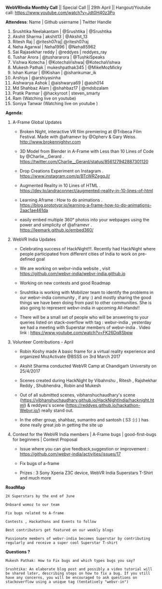 **WebVRIndia Monthly Call** ||  Special Call || 29th April || Hangout/Youtube call: https://www.youtube.com/watch?v=Jdt0H40z3Po

**Attendess**:
Name | Github username | Twitter Handle

1. Srushtika Neelakantam | @Srushtika | @Srushtika
2. Akshit Sharma | akshit13 | @Akshit_13
3. Ritesh Raj | @ritesh07raj| @ritesh07raj
4. Neha Agarwal |  Neha1996 | @Neha85962
5. Sai Rajasekhar reddy | @reddyes | reddyes_ray
6. Tushar Arora | @tushararora | @TushkiSpeaks
7. Vishwa Kotecha | @KotechaVishwa| @KotechaVishwa
8. Mukesh Pathak | mukeshpathak345 | @MikeMozMicky
9. Ishan Kumar |  @IKishan | @ishankumar_ik
10. Arshiya | @arshiyasinha 
11. Aishwarya Ashok | @aishwarya69 | @aish014
12. Md Shahbaz Alam | @shahbaz17 | @mdsbzalam 
13. Pratik Parmar  | @hackyroot | steven_smarty 
14. Ram  (Watching live on youtube)
15. Soniya Tanwar (Watching live on youtube )

**Agenda:**

1. A-Frame Global Updates
    
    - Broken Night, interactive VR film premiering at @Tribeca Film Festival. Made with @aframevr by @Opherv & Gary Weiss. http://www.brokennightvr.com

    - 3D Model from Blender in A-Frame with Less than 10 Lines of Code by @Charlie__Gerard . https://twitter.com/Charlie__Gerard/status/856127942887301120

    - Drop Creations Experiment on Instagram . https://www.instagram.com/p/BTcWRZegqJI/

    - Augmented Reality in 10 Lines of HTML . https://dev.to/andraconnect/augmented-reality-in-10-lines-of-html

    - Learning Aframe : How to do animations . https://blog.prototypr.io/learning-a-frame-how-to-do-animations-2aac1ae461da

    - easily embed multiple 360° photos into your webpages using the power and simplicity of @aframevr . https://leemark.github.io/embed360/


2. WebVR India Updates

    - Celebrating success of HackNight!!!. Recently had HackNight where people participated from different cities of India to work on pre-defined goal 

    - We are working on webvr-india website , visit https://github.com/webvr-india/webvr-india.github.io 

    - Working on new contests and good Roadmap

    - Srushtika is working with Mobilizer team to identify the problems in our webvr-india community , if any :) and mostly sharing the good things we have been doing from past to other communities. She is also going to represent webvr-india in upcoming All-Hands!!

    - There will be a small set of people who will be answering to your queries listed on stack-overflow with tag : webvr-india , yesterday we had a meeting with Superstar members of webvr-india . Video link : https://www.youtube.com/watch?v=FK26Dq8Sbpw


3. Volunteer Contributions - April

    - Robin Koshy made A basic frame for a virtual reality experience and organized MozActivate @BSSS on 3rd March 2017

    - Akshit Sharma conducted  WebVR Camp at Chandigarh University on 25/4/2017

    - Scenes created during HackNight by Vibahnshu , Ritesh , Rajshekhar Reddy , Shubhendra , Robin and Mukesh

    - Out of all submitted scenes, vibhanshuchaudhary's scene (https://vibhanshuchaudhary.github.io/HackNightIndia/hacknight.html) & reddyes's scene (https://reddyes.github.io/hackathon-Webvr.io/) really stand out.

    - In the other group, shahbaz, sumantro and santosh ( S3 :):) )  has done really great job in getting the site up


4. Contest for the WebVR India members | A-Frame bugs |  good-first-bugs for beginners | Contest Proposal

    - Issue where you can give feedback,suggestion or improvement : https://github.com/webvr-india/activities/issues/17

    - Fix bugs of a-frame

    - Prizes : 3 Sony Xperia Z3C device, WebVR India Superstars T-Shirt and much more


**RoadMap**

    2X Superstars by the end of June

    Onboard womoz to our team 

    Fix bugs related to A-frame 

    Contests , Hackathons and Events to follow

    Best contributors get featured on our weekly blogs

    Passionate members of webvr-india becomes Superstar by contributing regularly and receive a super cool Superstar T-shirt 


**Questions ?**

    Mukesh Pathak: How to Fix bugs and which types bugs you say?

    Srushtika: An elaborate blog post and possibly a video tutorial will be shared later, describing steps on how to fix a bug. If you still have any concerns, you will be encouraged to ask questions on stackoverflow using a unique tag (tentatively "webvr-in")

